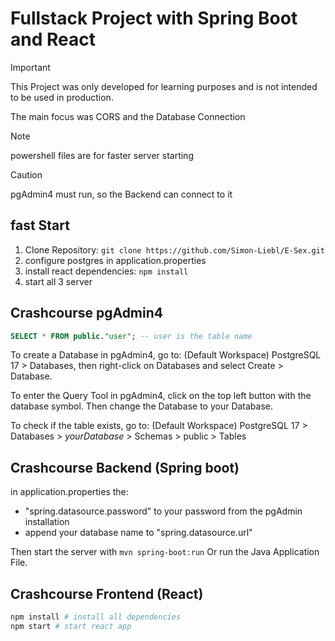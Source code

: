 # Fullstack Project with Spring Boot and React

> [!IMPORTANT]  
> This Project was only developed for learning purposes and is not intended to be used in production.
>
> The main focus was CORS and the Database Connection

> [!NOTE]
> powershell files are for faster server starting

> [!CAUTION]
> pgAdmin4 must run, so the Backend can connect to it

## fast Start

1. Clone Repository: `git clone https://github.com/Simon-Liebl/E-Sex.git`
2. configure postgres in application.properties
3. install react dependencies: `npm install`
4. start all 3 server

## Crashcourse pgAdmin4

```sql
SELECT * FROM public."user"; -- user is the table name
```

To create a Database in pgAdmin4, go to: (Default Workspace) PostgreSQL 17 > Databases, then right-click on Databases and select Create > Database.

To enter the Query Tool in pgAdmin4, click on the top left button with the database symbol. Then change the Database to your Database.

To check if the table exists, go to: (Default Workspace) PostgreSQL 17 > Databases > _yourDatabase_ > Schemas > public > Tables

## Crashcourse Backend (Spring boot)

in application.properties the:

- "spring.datasource.password" to your password from the pgAdmin installation
- append your database name to "spring.datasource.url"

Then start the server with `mvn spring-boot:run`
Or run the Java Application File.

## Crashcourse Frontend (React)

```bash
npm install # install all dependencies
npm start # start react app
```
